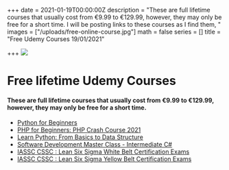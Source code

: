 +++
date = 2021-01-19T00:00:00Z
description = "These are full lifetime courses that usually cost from €9.99 to €129.99, however, they may only be free for a short time. I will be posting links to these courses as I find them, "
images = ["/uploads/free-online-course.jpg"]
math = false
series = []
title = "Free Udemy Courses 19/01/2021"

+++
![](/uploads/free-online-course.jpg)

# Free lifetime Udemy Courses

#### These are full lifetime courses that usually cost from €9.99 to €129.99, however, they may only be free for a short time.

* [Python for Beginners](https://www.udemy.com/course/python-tutorial-for-beginners-g/?ranMID=39197&ranEAID=TnL5HPStwNw&ranSiteID=TnL5HPStwNw-AY78PlelUVYN0eyop_eT8A&utm_source=aff-campaign&LSNPUBID=TnL5HPStwNw&utm_medium=udemyads&couponCode=MYREFERRAL)
* [PHP for Beginners: PHP Crash Course 2021](https://www.udemy.com/course/learn-php-for-beginners-php-crash-course-2021/?ranMID=39197&ranEAID=TnL5HPStwNw&ranSiteID=TnL5HPStwNw-D77fKW4McP9khTdKth3vCg&LSNPUBID=TnL5HPStwNw&utm_source=aff-campaign&utm_medium=udemyads)
* [Learn Python: From Basics to Data Structure](https://www.udemy.com/course/learn-python-from-basics-to-data-structure/?ranMID=39197&ranEAID=TnL5HPStwNw&ranSiteID=TnL5HPStwNw-gNvuq1ytpTiekJKdxDwuvA&LSNPUBID=TnL5HPStwNw&utm_source=aff-campaign&utm_medium=udemyads&couponCode=AABF2CFBCDF4574449BB "Learn Python: From Basics to Data Structure")
* [Software Development Master Class - Intermediate C#](https://www.udemy.com/course/software-development-master-class-intermediate-csharp/?ranMID=39197&ranEAID=TnL5HPStwNw&ranSiteID=TnL5HPStwNw-3iuvN36ilaHcgFhbugK.XQ&LSNPUBID=TnL5HPStwNw&utm_source=aff-campaign&utm_medium=udemyads&couponCode=MASTERCLASS0118)
* [IASSC CSSC : Lean Six Sigma White Belt Certification Exams](https://www.udemy.com/course/cssc-lean-six-sigma-white-belt-certification-exams/?ranMID=39197&ranEAID=TnL5HPStwNw&ranSiteID=TnL5HPStwNw-vlfA2DDexsRLTdHRh3wdJA&LSNPUBID=TnL5HPStwNw&utm_source=aff-campaign&utm_medium=udemyads&couponCode=802499173B7C1287E666)
* [IASSC CSSC : Lean Six Sigma Yellow Belt Certification Exams](https://www.udemy.com/course/iassc-cssc-lean-six-sigma-yellow-belt-certification-exams/?ranMID=39197&ranEAID=TnL5HPStwNw&ranSiteID=TnL5HPStwNw-cFhnDhocrVbkE4iEJMAU3Q&utm_source=aff-campaign&utm_medium=udemyads&LSNPUBID=TnL5HPStwNw&couponCode=4DFFD39D0AA2F8D49E86)